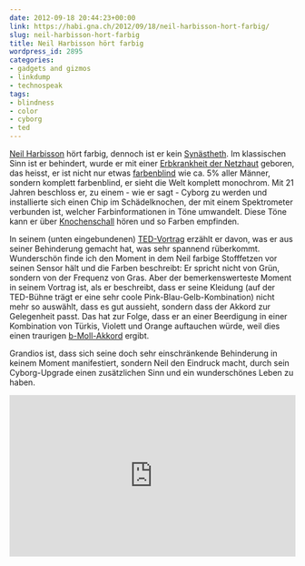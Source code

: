 ```yaml
---
date: 2012-09-18 20:44:23+00:00
link: https://habi.gna.ch/2012/09/18/neil-harbisson-hort-farbig/
slug: neil-harbisson-hort-farbig
title: Neil Harbisson hört farbig
wordpress_id: 2895
categories:
- gadgets and gizmos
- linkdump
- technospeak
tags:
- blindness
- color
- cyborg
- ted
---
```


[Neil Harbisson](https://en.wikipedia.org/wiki/Neil_Harbisson) hört farbig, dennoch ist er kein [Synästheth](https://de.wikipedia.org/wiki/Syn%C3%A4sthesie).
Im klassischen Sinn ist er behindert, wurde er mit einer [Erbkrankheit der Netzhaut](https://de.wikipedia.org/wiki/Achromatopsie) geboren, das heisst, er ist nicht nur etwas [farbenblind](http://de.wikipedia.org/wiki/Rot-Gr%C3%BCn-Sehschw%C3%A4che) wie ca. 5% aller Männer, sondern komplett farbenblind, er sieht die Welt komplett monochrom.
Mit 21 Jahren beschloss er, zu einem - wie er sagt - Cyborg zu werden und installierte sich einen Chip im Schädelknochen, der mit einem Spektrometer verbunden ist, welcher Farbinformationen in Töne umwandelt.
Diese Töne kann er über [Knochenschall](http://de.wikipedia.org/wiki/Knochenschall) hören und so Farben empfinden.

In seinem (unten eingebundenen) [TED-Vortrag](http://www.ted.com/talks/neil_harbisson_i_listen_to_color.html) erzählt er davon, was er aus seiner Behinderung gemacht hat, was sehr spannend rüberkommt.
Wunderschön finde ich den Moment in dem Neil farbige Stofffetzen vor seinen Sensor hält und die Farben beschreibt: Er spricht nicht von Grün, sondern von der Frequenz von Gras.
Aber der bemerkenswerteste Moment in seinem Vortrag ist, als er beschreibt, dass er seine Kleidung (auf der TED-Bühne trägt er eine sehr coole Pink-Blau-Gelb-Kombination) nicht mehr so auswählt, dass es gut aussieht, sondern dass der Akkord zur Gelegenheit passt.
Das hat zur Folge, dass er an einer Beerdigung in einer Kombination von Türkis, Violett und Orange auftauchen würde, weil dies einen traurigen [b-Moll-Akkord](http://www.youtube.com/watch?v=c62dxSbjCuY) ergibt.

Grandios ist, dass sich seine doch sehr einschränkende Behinderung in keinem Moment manifestiert, sondern Neil den Eindruck macht, durch sein Cyborg-Upgrade einen zusätzlichen Sinn und ein wunderschönes Leben zu haben.

<div style="max-width:854px"><div style="position:relative;height:0;padding-bottom:56.25%"><iframe src="https://embed.ted.com/talks/lang/en/neil_harbisson_i_listen_to_color" width="854" height="480" style="position:absolute;left:0;top:0;width:100%;height:100%" frameborder="0" scrolling="no" allowfullscreen></iframe></div></div>
